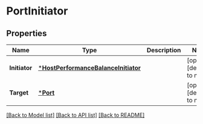 # PortInitiator

## Properties
Name | Type | Description | Notes
------------ | ------------- | ------------- | -------------
**Initiator** | [***HostPerformanceBalanceInitiator**](HostPerformanceBalance_initiator.md) |  | [optional] [default to null]
**Target** | [***Port**](Port.md) |  | [optional] [default to null]

[[Back to Model list]](../README.md#documentation-for-models) [[Back to API list]](../README.md#documentation-for-api-endpoints) [[Back to README]](../README.md)

